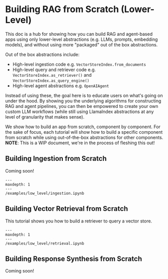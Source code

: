 # Building RAG from Scratch (Lower-Level)

This doc is a hub for showing how you can build RAG and agent-based apps using only lower-level abstractions (e.g. LLMs, prompts, embedding models), and without using more "packaged" out of the box abstractions.

Out of the box abstractions include:
- High-level ingestion code e.g. `VectorStoreIndex.from_documents`
- High-level query and retriever code e.g. `VectorStoreIndex.as_retriever()` and `VectorStoreIndex.as_query_engine()`
- High-level agent abstractions e.g. `OpenAIAgent`

Instead of using these, the goal here is to educate users on what's going on under the hood. By showing you the underlying algorithms for constructing RAG and agent pipelines, you can then be empowered to create your own custom LLM workflows (while still using LlamaIndex abstractions at any level of granularity that makes sense). 

We show how to build an app from scratch, component by component. For the sake of focus, each tutorial will show how to build a specific component from scratch while using out-of-the-box abstractions for other components. **NOTE**: This is a WIP document, we're in the process of fleshing this out! 

## Building Ingestion from Scratch
Coming soon!
```{toctree}
---
maxdepth: 1
---
/examples/low_level/ingestion.ipynb
```

## Building Vector Retrieval from Scratch
This tutorial shows you how to build a retriever to query a vector store.

```{toctree}
---
maxdepth: 1
---
/examples/low_level/retrieval.ipynb
```


## Building Response Synthesis from Scratch
Coming soon!

